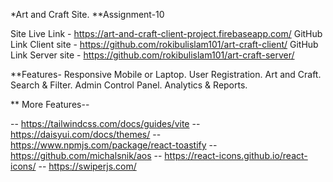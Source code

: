 *Art and Craft Site. **Assignment-10

Site Live Link - https://art-and-craft-client-project.firebaseapp.com/
GitHub Link Client site - https://github.com/rokibulislam101/art-craft-client/
GitHub Link Server site - https://github.com/rokibulislam101/art-craft-server/

**Features- Responsive Mobile or Laptop. User Registration. Art and Craft. Search & Filter. Admin Control Panel. Analytics & Reports.

** More Features--

-- https://tailwindcss.com/docs/guides/vite -- https://daisyui.com/docs/themes/ -- https://www.npmjs.com/package/react-toastify -- https://github.com/michalsnik/aos -- https://react-icons.github.io/react-icons/ -- https://swiperjs.com/
